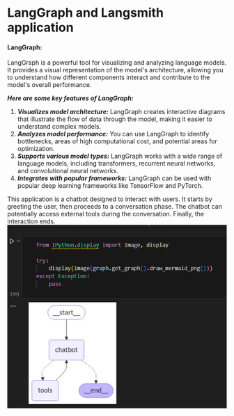 # LangGraph and Langsmith application

#### LangGraph:
LangGraph is a powerful tool for visualizing and analyzing language models. It provides a visual representation of the model's architecture, allowing you to understand how different components interact and contribute to the model's overall performance.

***Here are some key features of LangGraph:***

1. ***Visualizes model architecture:*** LangGraph creates interactive diagrams that illustrate the flow of data through the model, making it easier to understand complex models.
2. ***Analyzes model performance:*** You can use LangGraph to identify bottlenecks, areas of high computational cost, and potential areas for optimization.
3. ***Supports various model types:*** LangGraph works with a wide range of language models, including transformers, recurrent neural networks, and convolutional neural networks.
4. ***Integrates with popular frameworks:*** LangGraph can be used with popular deep learning frameworks like TensorFlow and PyTorch.




This application is a chatbot designed to interact with users. It starts by greeting the user, then proceeds to a conversation phase. The chatbot can potentially access external tools during the conversation. Finally, the interaction ends.
![image alt](https://github.com/Saimoguloju/LangGraph-and-Langsmith/blob/main/Image.png)
